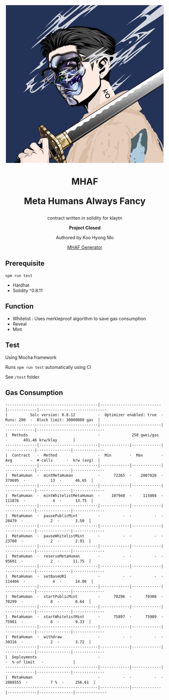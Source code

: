 <div align="center">
<img width="500" src="https://github.com/chrisais9/meta-human-contract/blob/master/images/header.jpg"/>
  <h1 align="center">
    <strong>MHAF</strong>
    <p>Meta Humans Always Fancy</p>
  </h1>
  <p align="center">contract written in solidity for klaytn</p>
  <p align="center"><b>Project Closed</b></p>
  <p align="center">Authored by Koo Hyong Mo</p>
  <a href="https://github.com/chrisais9/nft-generator" align="center">MHAF Generator</a>
</div>



## Prerequisite

`npm run test`
- Hardhat
- Solidity ^0.8.11

## Function

- Whitelist : Uses merkleproof algorithm to save gas consumption
- Reveal
- Mint

## Test

Using Mocha framework

Runs `npm run test` automatically using CI

See `/test` folder


## Gas Consumption

```
·----------------------------------------|---------------------------|-------------|-----------------------------·
|          Solc version: 0.8.12          ·  Optimizer enabled: true  ·  Runs: 200  ·  Block limit: 30000000 gas  │
·········································|···························|·············|······························
|  Methods                               ·              250 gwei/gas               ·       491.46 krw/klay       │
··············|··························|·············|·············|·············|···············|··············
|  Contract   ·  Method                  ·  Min        ·  Max        ·  Avg        ·  # calls      ·  krw (avg)  │
··············|··························|·············|·············|·············|···············|··············
|  MetaHuman  ·  mintMetaHuman           ·      72365  ·    2007820  ·     379695  ·           13  ·      46.65  │
··············|··························|·············|·············|·············|···············|··············
|  MetaHuman  ·  mintWhitelistMetaHuman  ·     107948  ·     115804  ·     111876  ·            4  ·      13.75  │
··············|··························|·············|·············|·············|···············|··············
|  MetaHuman  ·  pausePublicMint         ·          -  ·          -  ·      28479  ·            2  ·       3.50  │
··············|··························|·············|·············|·············|···············|··············
|  MetaHuman  ·  pauseWhitelistMint      ·          -  ·          -  ·      23700  ·            2  ·       2.91  │
··············|··························|·············|·············|·············|···············|··············
|  MetaHuman  ·  reserveMetaHuman        ·          -  ·          -  ·      95601  ·            2  ·      11.75  │
··············|··························|·············|·············|·············|···············|··············
|  MetaHuman  ·  setBaseURI              ·          -  ·          -  ·     114466  ·            4  ·      14.06  │
··············|··························|·············|·············|·············|···············|··············
|  MetaHuman  ·  startPublicMint         ·      70296  ·      70308  ·      70299  ·            8  ·       8.64  │
··············|··························|·············|·············|·············|···············|··············
|  MetaHuman  ·  startWhitelistMint      ·      75897  ·      75909  ·      75901  ·            6  ·       9.33  │
··············|··························|·············|·············|·············|···············|··············
|  MetaHuman  ·  withdraw                ·          -  ·          -  ·      30316  ·            2  ·       3.72  │
··············|··························|·············|·············|·············|···············|··············
|  Deployments                           ·                                         ·  % of limit   ·             │
·········································|·············|·············|·············|···············|··············
|  MetaHuman                             ·          -  ·          -  ·    2088555  ·          7 %  ·     256.61  │
·----------------------------------------|-------------|-------------|-------------|---------------|-------------·
```
